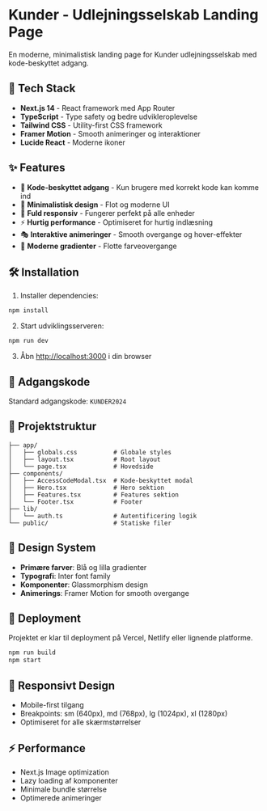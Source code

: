 # Kunder - Udlejningsselskab Landing Page

En moderne, minimalistisk landing page for Kunder udlejningsselskab med kode-beskyttet adgang.

## 🚀 Tech Stack

- **Next.js 14** - React framework med App Router
- **TypeScript** - Type safety og bedre udvikleroplevelse
- **Tailwind CSS** - Utility-first CSS framework
- **Framer Motion** - Smooth animeringer og interaktioner
- **Lucide React** - Moderne ikoner

## ✨ Features

- 🔐 **Kode-beskyttet adgang** - Kun brugere med korrekt kode kan komme ind
- 🎨 **Minimalistisk design** - Flot og moderne UI
- 📱 **Fuld responsiv** - Fungerer perfekt på alle enheder
- ⚡ **Hurtig performance** - Optimiseret for hurtig indlæsning
- 🎭 **Interaktive animeringer** - Smooth overgange og hover-effekter
- 🌟 **Moderne gradienter** - Flotte farveovergange

## 🛠️ Installation

1. Installer dependencies:
```bash
npm install
```

2. Start udviklingsserveren:
```bash
npm run dev
```

3. Åbn [http://localhost:3000](http://localhost:3000) i din browser

## 🔑 Adgangskode

Standard adgangskode: `KUNDER2024`

## 📁 Projektstruktur

```
├── app/
│   ├── globals.css          # Globale styles
│   ├── layout.tsx           # Root layout
│   └── page.tsx             # Hovedside
├── components/
│   ├── AccessCodeModal.tsx  # Kode-beskyttet modal
│   ├── Hero.tsx             # Hero sektion
│   ├── Features.tsx         # Features sektion
│   └── Footer.tsx           # Footer
├── lib/
│   └── auth.ts              # Autentificering logik
└── public/                  # Statiske filer
```

## 🎨 Design System

- **Primære farver**: Blå og lilla gradienter
- **Typografi**: Inter font family
- **Komponenter**: Glassmorphism design
- **Animerings**: Framer Motion for smooth overgange

## 🚀 Deployment

Projektet er klar til deployment på Vercel, Netlify eller lignende platforme.

```bash
npm run build
npm start
```

## 📱 Responsivt Design

- Mobile-first tilgang
- Breakpoints: sm (640px), md (768px), lg (1024px), xl (1280px)
- Optimiseret for alle skærmstørrelser

## ⚡ Performance

- Next.js Image optimization
- Lazy loading af komponenter
- Minimale bundle størrelse
- Optimerede animeringer
